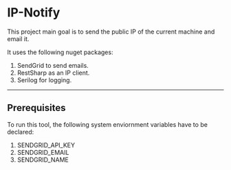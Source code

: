 # IP-Notify

This project main goal is to send the public IP of the current machine and email it.

It uses the following nuget packages:
1. SendGrid to send emails.
2. RestSharp as an IP client.
3. Serilog for logging.

---

## Prerequisites

To run this tool, the following system enviornment variables have to be declared:
1. SENDGRID_API_KEY
2. SENDGRID_EMAIL
3. SENDGRID_NAME

